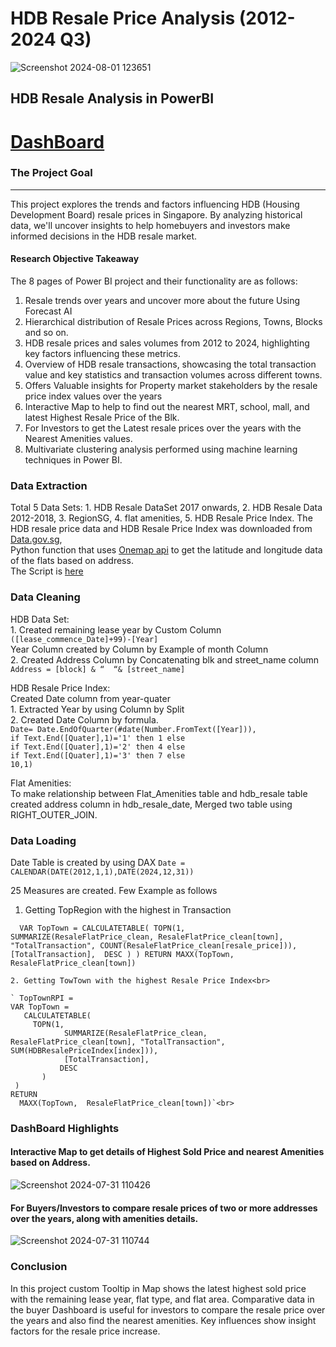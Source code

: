 # HDB Resale Price Analysis (2012-2024 Q3)
![Screenshot 2024-08-01 123651](https://github.com/user-attachments/assets/35a883de-b85a-46b2-ae36-04833e2d9330)

## HDB Resale Analysis in PowerBI  
# [DashBoard](https://app.powerbi.com/groups/me/reports/bd97f543-142a-4314-9cc3-99aa63b8eaf5/d1284b876aaa72599b39?experience=power-bi&pbi_source=storytelling_addin)
### The Project Goal
____
This project explores the trends and factors influencing HDB (Housing Development Board) resale prices in Singapore. By analyzing historical data, we'll uncover insights to help homebuyers and investors make informed decisions in the HDB resale market.

#### Research Objective Takeaway 
The 8 pages of Power BI project and their functionality are as follows:

  1. Resale trends over years and uncover   more about the future Using Forecast AI
  2. Hierarchical distribution of Resale Prices across Regions, Towns, Blocks and so on.
  3. HDB resale prices and sales volumes from 2012 to 2024, highlighting key factors influencing these metrics.
  4. Overview of HDB resale transactions, showcasing the total transaction value and key statistics and  transaction volumes across different towns.
  5. Offers Valuable insights for Property market stakeholders by the resale price index values over the years
  6. Interactive Map to help to find out the nearest MRT, school, mall, and latest Highest Resale Price of the Blk.
  7. For Investors to get the Latest resale prices over the years with the Nearest Amenities values.
  8. Multivariate clustering analysis performed using machine learning techniques in Power BI.

### Data Extraction
Total 5 Data Sets:
    1. HDB Resale DataSet 2017 onwards, 
    2. HDB Resale Data 2012-2018,
    3. RegionSG, 
    4. flat amenities, 
    5. HDB Resale Price Index.
The HDB resale price data and HDB Resale Price Index was downloaded from [Data.gov.sg](https://beta.data.gov.sg/datasets?agencies=Housing+and+Development+Board+%28HDB%29&resultId=d_60a6c3d88483cf63d2063c93771a6aeb),<br> 
Python function that uses [Onemap api](https://www.onemap.gov.sg/apidocs/apidocs) to get the latitude and longitude data of the flats based on address.<br> 
The Script is [here](https://github.com/PRABHAEZHIL/HDB_Resale_Analysis/blob/main/GeoCapstone%20(1).ipynb)

### Data Cleaning
HDB Data Set:<br>
	1. Created remaining lease year by Custom Column `([lease_commence_Date]+99)-[Year]`<br>
		    Year Column created by Column by Example of month Column<br>
	2. Created Address Column by Concatenating blk and street_name column 
		     `Address = [block] & “  “& [street_name]`<br>
       
HDB Resale Price Index:<br>
Created Date column from year-quater<br>
  	1. Extracted Year by using Column by Split <br>
  	2. Created Date Column by formula.<br>
           `Date= Date.EndOfQuarter(#date(Number.FromText([Year])),`<br>
           `if Text.End([Quater],1)='1' then 1 else`<br>
           `if Text.End([Quater],1)='2' then 4 else`<br>
           `if Text.End([Quater],1)='3' then 7 else`<br>
           `10,1)`<br>

Flat Amenities:<br>
	To make relationship between Flat_Amenities table and hdb_resale  table created address column in hdb_resale_date, Merged two table using RIGHT_OUTER_JOIN.

### Data Loading
Date Table is created by using DAX `Date = CALENDAR(DATE(2012,1,1),DATE(2024,12,31))`<br>

25 Measures are created. Few Example as follows <br>
  1. Getting TopRegion with the highest  in Transaction<br>
 
  `  VAR TopTown =
      CALCULATETABLE(
        TOPN(1, 
            SUMMARIZE(ResaleFlatPrice_clean, ResaleFlatPrice_clean[town], "TotalTransaction", COUNT(ResaleFlatPrice_clean[resale_price])),
            [TotalTransaction], 
            DESC
        )
    )
RETURN
    MAXX(TopTown,  ResaleFlatPrice_clean[town])`<br>
    
    2. Getting TowTown with the highest Resale Price Index<br>
    
    ` TopTownRPI = 
	VAR TopTown =
 	   CALCULATETABLE(
   	     TOPN(1, 
    	        SUMMARIZE(ResaleFlatPrice_clean, ResaleFlatPrice_clean[town], "TotalTransaction", SUM(HDBResalePriceIndex[index])),
    	        [TotalTransaction], 
     	       DESC
     	   )
   	 )
	RETURN
  	  MAXX(TopTown,  ResaleFlatPrice_clean[town])`<br>

### DashBoard Highlights
#### Interactive Map to get details of Highest Sold Price and nearest Amenities based on Address.
![Screenshot 2024-07-31 110426](https://github.com/user-attachments/assets/fda8d92c-6e8f-4115-a58c-147f5c648fbe)


#### For Buyers/Investors to compare resale prices of two or more addresses over the years, along with amenities details.
![Screenshot 2024-07-31 110744](https://github.com/user-attachments/assets/9dabe4b3-eed8-4c41-994d-c935f8374ebf)


### Conclusion

In this project custom Tooltip in Map shows the latest highest sold price with the remaining lease year, flat type, and flat area. Comparative data in the buyer Dashboard is useful for investors to compare the resale price over the years and also find the nearest amenities. Key influences show insight factors for the resale price increase.
